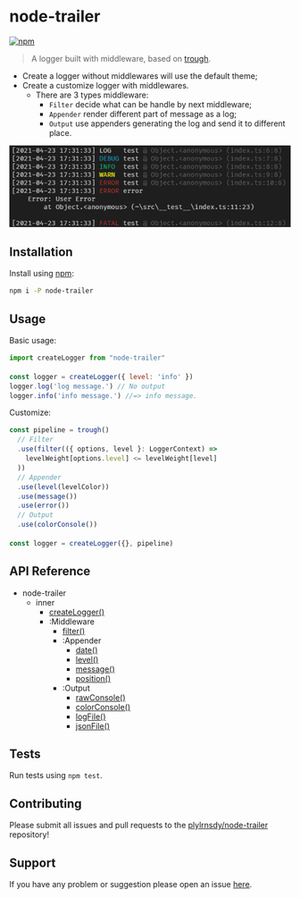 # node-trailer

[![npm](https://img.shields.io/npm/v/node-trailer.svg)](https://npmjs.org/package/node-trailer)

> A logger built with middleware, based on [trough](https://github.com/wooorm/trough).

* Create a logger without middlewares will use the default theme;
* Create a customize logger with middlewares.
  * There are 3 types middleware:
    * `Filter` decide what can be handle by next middleware;
    * `Appender` render different part of message as a log;
    * `Output` use appenders generating the log and send it to different place.

![Preview](./images/preview.png)

## Installation

Install using [npm](https://www.npmjs.org/):

```sh
npm i -P node-trailer
```

## Usage

Basic usage:

```javascript
import createLogger from "node-trailer"

const logger = createLogger({ level: 'info' })
logger.log('log message.') // No output
logger.info('info message.') //=> info message.
```

Customize:

```javascript
const pipeline = trough()
  // Filter
  .use(filter(({ options, level }: LoggerContext) =>
    levelWeight[options.level] <= levelWeight[level]
  ))
  // Appender
  .use(level(levelColor))
  .use(message())
  .use(error())
  // Output
  .use(colorConsole())

const logger = createLogger({}, pipeline)
```

## API Reference

- node-trailer
  - inner
    - [createLogger()](./docs/modules.md#createLogger)
    - :Middleware
      - [filter()](./docs/modules.md#filter)
      - :Appender
        - [date()](./docs/modules.md#date)
        - [level()](./docs/modules.md#level)
        - [message()](./docs/modules.md#message)
        - [position()](./docs/modules.md#position)
      - :Output
        - [rawConsole()](./docs/modules.md#rawConsole)
        - [colorConsole()](./docs/modules.md#colorConsole)
        - [logFile()](./docs/modules.md#logFile)
        - [jsonFile()](./docs/modules.md#jsonFile)

## Tests

Run tests using `npm test`.

## Contributing

Please submit all issues and pull requests to the [plylrnsdy/node-trailer](http://github.com/plylrnsdy/node-trailer) repository!

## Support

If you have any problem or suggestion please open an issue [here](https://github.com/plylrnsdy/node-trailer/issues).
